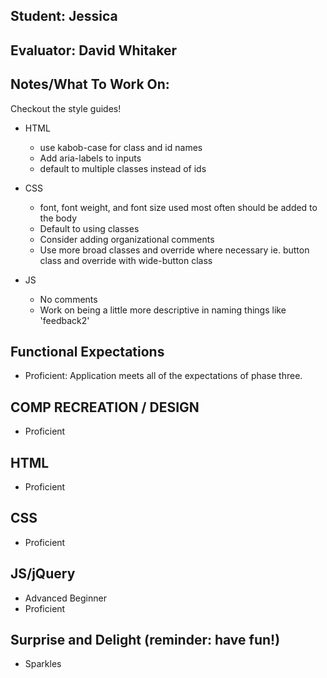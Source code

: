 ## Student: Jessica
## Evaluator: David Whitaker
## Notes/What To Work On:

Checkout the style guides!

* HTML 
  * use kabob-case for class and id names
  * Add aria-labels to inputs
  * default to multiple classes instead of ids

* CSS
  * font, font weight, and font size used most often should be added to the body 
  * Default to using classes
  * Consider adding organizational comments
  * Use more broad classes and override where necessary ie. button class and override with wide-button class

* JS
  * No comments 
  * Work on being a little more descriptive in naming things like 'feedback2' 

## Functional Expectations

* Proficient: Application meets all of the expectations of phase three.  

## COMP RECREATION / DESIGN

* Proficient  

## HTML

* Proficient  

## CSS

* Proficient  

## JS/jQuery

* Advanced Beginner  
* Proficient  

## Surprise and Delight (reminder: have fun!)

* Sparkles  


